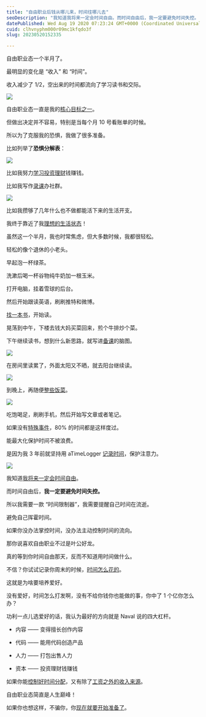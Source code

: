 ```yaml
---
title: "自由职业后钱从哪儿来，时间往哪儿去"
seoDescription: "我知道我将来一定会时间自由。而时间自由后，我一定要避免时间失控。"
datePublished: Wed Aug 19 2020 07:23:24 GMT+0000 (Coordinated Universal Time)
cuid: clhvnyphm000r09mc1kfqdo3f
slug: 20230520152335

---
```


自由职业态一个半月了。

最明显的变化是 “收入” 和 “时间”。

收入减少了 1/2，空出来的时间都流向了学习读书和交际。

![](https://cdn.hashnode.com/res/hashnode/image/upload/v1684567336969/e1416e17-d7a1-4f56-a305-c6e858a2aaba.jpeg)

自由职业态一直是我的[核心目标之一](http://mp.weixin.qq.com/s?__biz=MzI3MzU5MDA1OQ==&mid=2247486125&idx=1&sn=6d22fc2132cb3b12e05d8357f2592311&chksm=eb21b8e9dc5631ff88ff5d15454ae98feeccfe468521f29418806a054e9fc2e407f174937c31&scene=21#wechat_redirect)。

但做出决定并不容易，特别是当每个月 10 号看账单的时候。

所以为了克服我的恐惧，我做了很多准备。

比如列举了**恐惧分解表**：

![](https://cdn.hashnode.com/res/hashnode/image/upload/v1684567341573/637a6796-58e2-438a-9a20-9953616198a4.jpeg)

比如我努力[学习投资理财](http://mp.weixin.qq.com/s?__biz=MzI3MzU5MDA1OQ==&mid=2247485686&idx=1&sn=00b87059ab7d256ddb8829ff9b81443b&chksm=eb21bab2dc5633a44506ad9ed18e9104ed5787349631ffa0f46dcd38dbbdd91c253e2a874ab1&scene=21#wechat_redirect)钱赚钱。

比如我写作[录课](http://mp.weixin.qq.com/s?__biz=MzI3MzU5MDA1OQ==&mid=2247486090&idx=1&sn=49aca4ab62e0aed5f399236b4e765aba&chksm=eb21b8cedc5631d858b120b7d42ff45508b51a0146c51fc507e66e4cea25b90d7811a91a489b&scene=21#wechat_redirect)办社群。

![](https://cdn.hashnode.com/res/hashnode/image/upload/v1684567351603/7483cc8f-bf30-4c9b-885c-6f1b0bb6f5f4.png)

比如我攒够了几年什么也不做都能活下来的生活开支。

我终于靠近了我[理想的生活状态](http://mp.weixin.qq.com/s?__biz=MzI3MzU5MDA1OQ==&mid=2247486167&idx=1&sn=ed4d84719f9ce4411e5e0a3799f95e8d&chksm=eb21b893dc563185b43d2e9bf314784bf4e586e266d90b9665dd6a1454ba720c2ce54b89cc86&scene=21#wechat_redirect)！

虽然这一个半月，我也时常焦虑，但大多数时候，我都很轻松。

轻松的像个退休的小老头。

早起泡一杯绿茶。

洗漱后喝一杯谷物纯牛奶加一根玉米。

打开电脑，挂着雪球的后台。

然后开始跟读英语，刷刷推特和微博。

[找一本书](http://mp.weixin.qq.com/s?__biz=MzI3MzU5MDA1OQ==&mid=2247485890&idx=1&sn=75b8c5b2126e72c44cc262b84f22dcab&chksm=eb21bb86dc563290614e24caac6d964e5ddcfbf65126de2de47add423170eaa9ed2d4ba7f11d&scene=21#wechat_redirect)，开始读。

晃荡到中午，下楼去钱大妈买菜回来，煎个牛排炒个菜。

下午继续读书，想到什么新思路，就写进[备课](http://mp.weixin.qq.com/s?__biz=MzI3MzU5MDA1OQ==&mid=2247485359&idx=1&sn=7da9aa92fcd62a48e184216cfd382caf&chksm=eb21b5ebdc563cfd8a84b09c9fc4492e6b9302631cc06b62605198fe1b48e068ae0368d64e36&scene=21#wechat_redirect)的脑图。

![](https://cdn.hashnode.com/res/hashnode/image/upload/v1684567359939/b20255b4-fe54-41a1-84c6-e36ca2d697ea.png)

在房间里读累了，外面太阳又不晒，就去阳台继续读。

![](https://cdn.hashnode.com/res/hashnode/image/upload/v1684567362875/11a9ddb4-e41b-4c98-a6ea-5cd4bb5670bd.jpeg)

到晚上，再随便[整些饭菜](http://mp.weixin.qq.com/s?__biz=MzI3MzU5MDA1OQ==&mid=2247486368&idx=1&sn=20b644078b24b32447dc33e20b73fa16&chksm=eb21b9e4dc5630f2197214ca58b474c98ff909548afb95c8be4cdc9662f8d8d3526eebc61f55&scene=21#wechat_redirect)。

![](https://cdn.hashnode.com/res/hashnode/image/upload/v1684567381112/63d854fd-0f29-4117-a858-0931857f1139.jpeg)

吃饱喝足，刷刷手机，然后开始写文章或者笔记。

如果没有[特殊事件](http://mp.weixin.qq.com/s?__biz=MzI3MzU5MDA1OQ==&mid=2247486380&idx=1&sn=e9fd886d3cc388e32b14ac2263e96ffc&chksm=eb21b9e8dc5630fe409b93993de8236f262702598a568933d4cae5fb10d86ae22ddf9727b2a8&scene=21#wechat_redirect)，80% 的时间都是这样度过。

能最大化保护时间不被浪费。

是因为我 3 年前就坚持用 aTimeLogger [记录时间](http://mp.weixin.qq.com/s?__biz=MzI3MzU5MDA1OQ==&mid=2247484873&idx=1&sn=b45dd7055fced2c82fbd73482814f94f&chksm=eb21b78ddc563e9b9566f248e8ddc8b665ff5eee22aac28a41a9d6b32f4e78a8a9a2d982ac78&scene=21#wechat_redirect)，保护注意力。

![](https://cdn.hashnode.com/res/hashnode/image/upload/v1684567387765/c56107ba-49cb-417f-a3b1-ac71e8bd7dd7.png)

我知道[我将来一定会时间自由](http://mp.weixin.qq.com/s?__biz=MzI3MzU5MDA1OQ==&mid=2247485272&idx=1&sn=12cee24dcb4df56c7e3b074e5d4a5264&chksm=eb21b51cdc563c0af92327c77acba298bf07328863833a45dd50de5f3ecf11c44dcf7856ef88&scene=21#wechat_redirect)。

而时间自由后，**我一定要避免时间失控。**

所以我需要一款 “时间限制器”，我需要提醒自己时间在流逝。

避免自己挥霍时间。

如果你没办法掌控时间，没办法主动控制时间的流向。

那你说喜欢自由职业不过是叶公好龙。

真的等到你时间自由那天，反而不知道用时间做什么。

不信？你试试记录你周末的时候，[时间怎么花的](http://mp.weixin.qq.com/s?__biz=MzI3MzU5MDA1OQ==&mid=2247485339&idx=1&sn=fde70ccaeaaa3ccbaf308c1e50f763ef&chksm=eb21b5dfdc563cc9e856cf8e4442c4f53853f5482b3d117a41e7b2d8d9582568830e40cb1cfd&scene=21#wechat_redirect)。

这就是为啥要培养爱好。

没有爱好，时间怎么打发啊，没有不给你钱你也能做的事，你中了 1 个亿你怎么办？

功利一点儿选爱好的话，我认为最好的方向就是 Naval 说的四大杠杆。

* 内容 —— 变得擅长创作内容
    
* 代码 —— 能用代码创造产品
    
* 人力 —— 打包出售人力
    
* 资本 —— 投资理财钱赚钱
    

如果你能[控制好时间分配](http://mp.weixin.qq.com/s?__biz=MzI3MzU5MDA1OQ==&mid=2247486316&idx=1&sn=5046ad3c4dd25042a08ed4653cf56fc7&chksm=eb21b928dc56303e8a399537e0828fae1375ae1a21a76d6bc522c0ede6d3b48b4c83f69a89f0&scene=21#wechat_redirect)，又有除了[工资之外的收入来源](http://mp.weixin.qq.com/s?__biz=MzI3MzU5MDA1OQ==&mid=2247485096&idx=1&sn=3a03ffec4045051eac8204eaae9ff8e4&chksm=eb21b4ecdc563dfa38f74025997acad6f32c44ab96983ceb7eee6ee4825fd819a2e92b6f4850&scene=21#wechat_redirect)。

自由职业态简直是人生巅峰！

如果你也想这样，不骗你，你[现在就要开始准备了](http://mp.weixin.qq.com/s?__biz=MzI3MzU5MDA1OQ==&mid=2247486320&idx=1&sn=19005076a99b30e4546f0aa8ba708dff&chksm=eb21b934dc563022f22f95db0292ba444061396da7d33fd74645fc5090fbab0f9d8489dd8971&scene=21#wechat_redirect)。